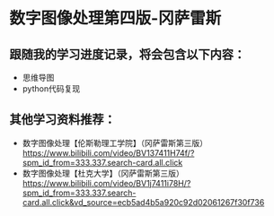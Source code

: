 # 数字图像处理第四版-冈萨雷斯
## 跟随我的学习进度记录，将会包含以下内容：
- 思维导图
- python代码复现

## 其他学习资料推荐：
- 数字图像处理【伦斯勒理工学院】（冈萨雷斯第三版）https://www.bilibili.com/video/BV137411H74f/?spm_id_from=333.337.search-card.all.click
- 数字图像处理【杜克大学】（冈萨雷斯第三版）https://www.bilibili.com/video/BV1j7411i78H/?spm_id_from=333.337.search-card.all.click&vd_source=ecb5ad4b5a920c92d02061267f30f736

